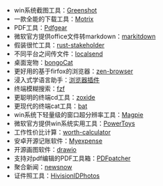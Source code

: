 - win系统截图工具：[Greenshot](https://github.com/greenshot/greenshot)
- 一款全能的下载工具：[Motrix](https://github.com/agalwood/Motrix)
- PDF工具：[Pdfgear](https://www.pdfgear.com/)
- 微软官方提供office文件转markdown：[markitdown](https://github.com/microsoft/markitdown)
- 假装很忙工具：[rust-stakeholder](https://github.com/giacomo-b/rust-stakeholder)
- 不同平台之间传文件：[localsend](https://github.com/localsend/localsend)
- 桌面宠物：[bongoCat](https://github.com/ayangweb/BongoCat)
- 更好用的基于firfox的浏览器：[zen-browser](https://github.com/zen-browser/desktop)
- 浸入式学语言助手：[浏览器插件](https://github.com/xiao-zaiyi/illa-helper)
- 终端模糊搜索：[fzf](https://github.com/junegunn/fzf)
- 更聪明的终端cd工具：[zoxide](https://github.com/ajeetdsouza/zoxide)
- 更现代的终端cat工具：[bat](https://github.com/sharkdp/bat)
- win系统下轻量级的窗口超分辨率工具：[Magpie](https://github.com/Blinue/Magpie)
- 微软官方提供win系统实用工具：[PowerToys](https://github.com/microsoft/PowerToys)
- 工作性价比计算：[worth-calculator](https://github.com/Zippland/worth-calculator)
- 安卓开源记账软件：[Myexpense](https://github.com/mtotschnig/MyExpenses)
- 开源画图软件：[drawio](https://github.com/jgraph/drawio-desktop)
- 支持对pdf编辑的PDF工具箱：[PDFpatcher](https://github.com/wmjordan/PDFPatcher)
- 聚合新闻：[newsnow](https://github.com/ourongxing/newsnow)
- 证件照工具：[HivisionIDPhotos](https://github.com/Zeyi-Lin/HivisionIDPhotos)
